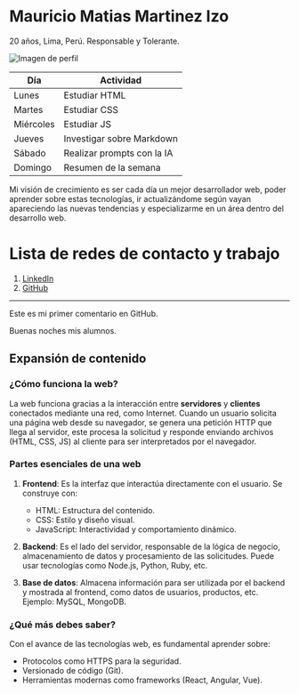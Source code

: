 # Mauricio Matias Martinez Izo

20 años, Lima, Perú. Responsable y Tolerante.

![Imagen de perfil](https://avatars.githubusercontent.com/u/130617629?v=4)

| Día       | Actividad                  |
|-----------|----------------------------|
| Lunes     | Estudiar HTML              |
| Martes    | Estudiar CSS               |
| Miércoles | Estudiar JS                |
| Jueves    | Investigar sobre Markdown  |
| Sábado    | Realizar prompts con la IA |
| Domingo   | Resumen de la semana       |

Mi visión de crecimiento es ser cada día un mejor desarrollador web, poder aprender sobre estas tecnologías, ir actualizándome según vayan apareciendo las nuevas tendencias y especializarme en un área dentro del desarrollo web.

# Lista de redes de contacto y trabajo
1. [LinkedIn](https://www.linkedin.com/in/mauricio-martinez-izo-823914291/)
2. [GitHub](https://github.com/Mauricio120704)

---

Este es mi primer comentario en GitHub.

Buenas noches mis alumnos.

## Expansión de contenido

### ¿Cómo funciona la web?
La web funciona gracias a la interacción entre **servidores** y **clientes** conectados mediante una red, como Internet. Cuando un usuario solicita una página web desde su navegador, se genera una petición HTTP que llega al servidor, este procesa la solicitud y responde enviando archivos (HTML, CSS, JS) al cliente para ser interpretados por el navegador.

### Partes esenciales de una web
1. **Frontend**: Es la interfaz que interactúa directamente con el usuario. Se construye con:
   - HTML: Estructura del contenido.
   - CSS: Estilo y diseño visual.
   - JavaScript: Interactividad y comportamiento dinámico.

2. **Backend**: Es el lado del servidor, responsable de la lógica de negocio, almacenamiento de datos y procesamiento de las solicitudes. Puede usar tecnologías como Node.js, Python, Ruby, etc.

3. **Base de datos**: Almacena información para ser utilizada por el backend y mostrada al frontend, como datos de usuarios, productos, etc. Ejemplo: MySQL, MongoDB.

### ¿Qué más debes saber?
Con el avance de las tecnologías web, es fundamental aprender sobre:
- Protocolos como HTTPS para la seguridad.
- Versionado de código (Git).
- Herramientas modernas como frameworks (React, Angular, Vue).
